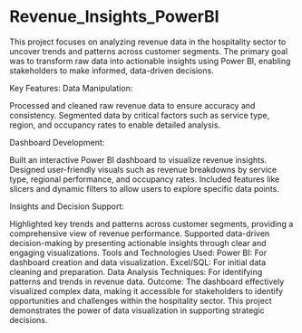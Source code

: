# Revenue_Insights_PowerBI
This project focuses on analyzing revenue data in the hospitality sector to uncover trends and patterns across customer segments. The primary goal was to transform raw data into actionable insights using Power BI, enabling stakeholders to make informed, data-driven decisions.

Key Features:
Data Manipulation:

Processed and cleaned raw revenue data to ensure accuracy and consistency.
Segmented data by critical factors such as service type, region, and occupancy rates to enable detailed analysis.

Dashboard Development:

Built an interactive Power BI dashboard to visualize revenue insights.
Designed user-friendly visuals such as revenue breakdowns by service type, regional performance, and occupancy rates.
Included features like slicers and dynamic filters to allow users to explore specific data points.

Insights and Decision Support:

Highlighted key trends and patterns across customer segments, providing a comprehensive view of revenue performance.
Supported data-driven decision-making by presenting actionable insights through clear and engaging visualizations.
Tools and Technologies Used:
Power BI: For dashboard creation and data visualization.
Excel/SQL: For initial data cleaning and preparation.
Data Analysis Techniques: For identifying patterns and trends in revenue data.
Outcome:
The dashboard effectively visualized complex data, making it accessible for stakeholders to identify opportunities and challenges within the hospitality sector. This project demonstrates the power of data visualization in supporting strategic decisions.
